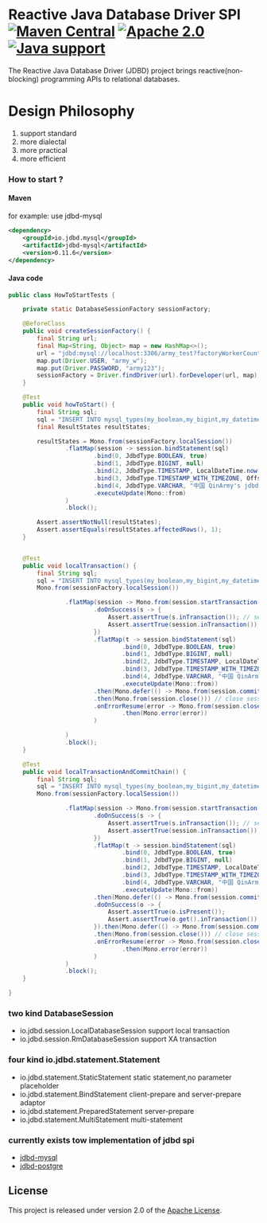 # Reactive Java Database Driver SPI [![Maven Central](https://maven-badges.herokuapp.com/maven-central/io.jdbd/jdbd-spi/badge.svg)](https://maven-badges.herokuapp.com/maven-central/io.jdbd/jdbd-spi) [![Apache 2.0](https://img.shields.io/badge/License-Apache%202.0-blue.svg)](LICENSE) [![Java support](https://img.shields.io/badge/Java-8+-green?logo=java&logoColor=white)](https://openjdk.java.net/)

The Reactive Java Database Driver (JDBD) project brings reactive(non-blocking) programming APIs to relational databases.

# Design Philosophy

1. support standard
2. more dialectal
3. more practical
4. more efficient

### How to start ?

#### Maven

for example: use jdbd-mysql

```xml
<dependency>
    <groupId>io.jdbd.mysql</groupId>
    <artifactId>jdbd-mysql</artifactId>
    <version>0.11.6</version>
</dependency>
```

#### Java code

```java
public class HowToStartTests {

    private static DatabaseSessionFactory sessionFactory;

    @BeforeClass
    public void createSessionFactory() {
        final String url;
        final Map<String, Object> map = new HashMap<>();
        url = "jdbd:mysql://localhost:3306/army_test?factoryWorkerCount=30";
        map.put(Driver.USER, "army_w");
        map.put(Driver.PASSWORD, "army123");
        sessionFactory = Driver.findDriver(url).forDeveloper(url, map);
    }

    @Test
    public void howToStart() {
        final String sql;
        sql = "INSERT INTO mysql_types(my_boolean,my_bigint,my_datetime,my_datetime6,my_var_char200) VALUES (?,?,?,?,?)";
        final ResultStates resultStates;

        resultStates = Mono.from(sessionFactory.localSession())
                .flatMap(session -> session.bindStatement(sql)
                        .bind(0, JdbdType.BOOLEAN, true)
                        .bind(1, JdbdType.BIGINT, null)
                        .bind(2, JdbdType.TIMESTAMP, LocalDateTime.now())
                        .bind(3, JdbdType.TIMESTAMP_WITH_TIMEZONE, OffsetDateTime.now(ZoneOffset.UTC))
                        .bind(4, JdbdType.VARCHAR, "中国 QinArmy's jdbd \n \\ \t \" \032 \b \r '''  \\' ")
                        .executeUpdate(Mono::from)
                )
                .block();

        Assert.assertNotNull(resultStates);
        Assert.assertEquals(resultStates.affectedRows(), 1);
    }


    @Test
    public void localTransaction() {
        final String sql;
        sql = "INSERT INTO mysql_types(my_boolean,my_bigint,my_datetime,my_datetime6,my_var_char200) VALUES (?,?,?,?,?)";
        Mono.from(sessionFactory.localSession())

                .flatMap(session -> Mono.from(session.startTransaction(TransactionOption.option(Isolation.REPEATABLE_READ, false)))      // start new transaction
                        .doOnSuccess(s -> {
                            Assert.assertTrue(s.inTransaction()); // session in  transaction block
                            Assert.assertTrue(session.inTransaction()); // session in  transaction block
                        })
                        .flatMap(t -> session.bindStatement(sql)
                                .bind(0, JdbdType.BOOLEAN, true)
                                .bind(1, JdbdType.BIGINT, null)
                                .bind(2, JdbdType.TIMESTAMP, LocalDateTime.now())
                                .bind(3, JdbdType.TIMESTAMP_WITH_TIMEZONE, OffsetDateTime.now(ZoneOffset.UTC))
                                .bind(4, JdbdType.VARCHAR, "中国 QinArmy's jdbd \n \\ \t \" \032 \b \r '''  \\' ")
                                .executeUpdate(Mono::from))
                        .then(Mono.defer(() -> Mono.from(session.commit())))    // commit transaction
                        .then(Mono.from(session.close())) // close session if no error, driver don't send message to database server before subscribing
                        .onErrorResume(error -> Mono.from(session.close())  // close session when occur error
                                .then(Mono.error(error))
                        )

                )
                .block();
    }

    @Test
    public void localTransactionAndCommitChain() {
        final String sql;
        sql = "INSERT INTO mysql_types(my_boolean,my_bigint,my_datetime,my_datetime6,my_var_char200) VALUES (?,?,?,?,?)";
        Mono.from(sessionFactory.localSession())

                .flatMap(session -> Mono.from(session.startTransaction(TransactionOption.option(Isolation.REPEATABLE_READ, false)))      // start new transaction
                        .doOnSuccess(s -> {
                            Assert.assertTrue(s.inTransaction()); // session in  transaction block
                            Assert.assertTrue(session.inTransaction()); // session in  transaction block
                        })
                        .flatMap(t -> session.bindStatement(sql)
                                .bind(0, JdbdType.BOOLEAN, true)
                                .bind(1, JdbdType.BIGINT, null)
                                .bind(2, JdbdType.TIMESTAMP, LocalDateTime.now())
                                .bind(3, JdbdType.TIMESTAMP_WITH_TIMEZONE, OffsetDateTime.now(ZoneOffset.UTC))
                                .bind(4, JdbdType.VARCHAR, "中国 QinArmy's jdbd \n \\ \t \" \032 \b \r '''  \\' ")
                                .executeUpdate(Mono::from))
                        .then(Mono.defer(() -> Mono.from(session.commit(Option.singleFunc(Option.CHAIN, Boolean.TRUE)))))    // commit chain transaction
                        .doOnSuccess(o -> {
                            Assert.assertTrue(o.isPresent());
                            Assert.assertTrue(o.get().inTransaction()); // session in new transaction block
                        }).then(Mono.defer(() -> Mono.from(session.commit())))
                        .then(Mono.from(session.close())) // close session if no error, driver don't send message to database server before subscribing
                        .onErrorResume(error -> Mono.from(session.close())  // close session when occur error
                                .then(Mono.error(error))
                        )
                )
                .block();
    }

}
```

### two kind DatabaseSession

* io.jdbd.session.LocalDatabaseSession support local transaction
* io.jdbd.session.RmDatabaseSession support XA transaction

### four kind io.jdbd.statement.Statement

* io.jdbd.statement.StaticStatement static statement,no parameter placeholder
* io.jdbd.statement.BindStatement client-prepare and server-prepare adaptor
* io.jdbd.statement.PreparedStatement server-prepare
* io.jdbd.statement.MultiStatement multi-statement

### currently exists tow implementation of jdbd spi

* [jdbd-mysql](https://github.com/QinArmy/jdbd-mysql "jdbd-mysql")
* [jdbd-postgre](https://github.com/QinArmy/jdbd-postgre "jdbd-postgre")

## License

This project is released under version 2.0 of the [Apache License][l].

[l]: https://www.apache.org/licenses/LICENSE-2.0
